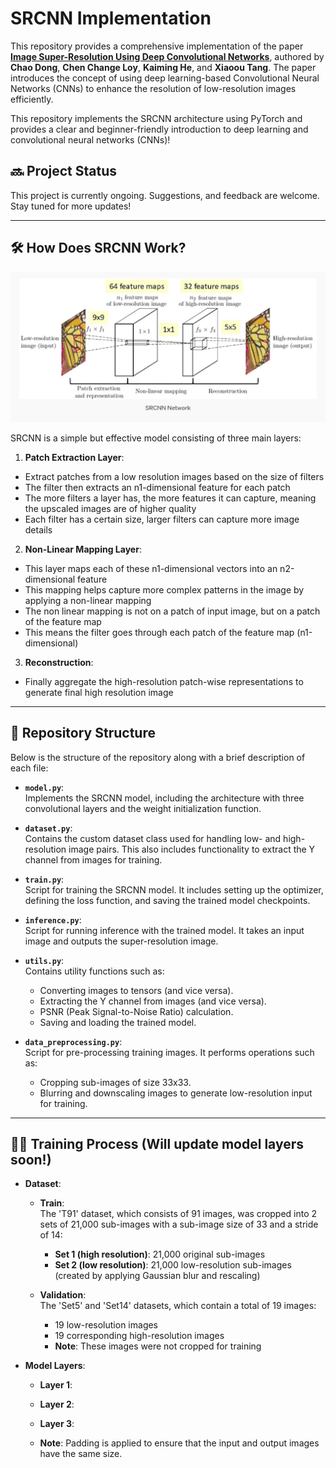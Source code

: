# SRCNN Implementation 

This repository provides a comprehensive implementation of the paper **[Image Super-Resolution Using Deep Convolutional Networks](https://arxiv.org/pdf/1501.00092)**, authored by **Chao Dong**, **Chen Change Loy**, **Kaiming He**, and **Xiaoou Tang**. The paper introduces the concept of using deep learning-based Convolutional Neural Networks (CNNs) to enhance the resolution of low-resolution images efficiently.

This repository implements the SRCNN architecture using PyTorch and provides a clear and beginner-friendly introduction to deep learning and convolutional neural networks (CNNs)!

## 🔜 Project Status

This project is currently ongoing. Suggestions, and feedback are welcome. Stay tuned for more updates!

---

## 🛠️ How Does SRCNN Work?
<img src="srcnn_diagram/diagram.png" alt="SRCNN Architecture" width="800"/>

SRCNN is a simple but effective model consisting of three main layers:
1. **Patch Extraction Layer**: 
- Extract patches from a low resolution images based on the size of filters
- The filter then extracts an n1-dimensional feature for each patch
- The more filters a layer has, the more features it can capture, meaning the upscaled images are of higher quality
- Each filter has a certain size, larger filters can capture more image details

2. **Non-Linear Mapping Layer**: 
- This layer maps each of these n1-dimensional vectors into an n2-dimensional feature
- This mapping helps capture more complex patterns in the image by applying a non-linear mapping
- The non linear mapping is not on a patch of input image, but on a patch of the feature map
- This means the filter goes through each patch of the feature map (n1-dimensional)

3. **Reconstruction**: 
- Finally aggregate the high-resolution patch-wise representations to generate final high resolution image

---

## 📂 Repository Structure  
Below is the structure of the repository along with a brief description of each file:

- **`model.py`**:  
  Implements the SRCNN model, including the architecture with three convolutional layers and the weight initialization function.  

- **`dataset.py`**:  
  Contains the custom dataset class used for handling low- and high-resolution image pairs. This also includes functionality to extract the Y channel from images for training.  

- **`train.py`**:  
  Script for training the SRCNN model. It includes setting up the optimizer, defining the loss function, and saving the trained model checkpoints.  

- **`inference.py`**:  
  Script for running inference with the trained model. It takes an input image and outputs the super-resolution image.  

- **`utils.py`**:  
  Contains utility functions such as:  
    - Converting images to tensors (and vice versa).  
    - Extracting the Y channel from images (and vice versa).  
    - PSNR (Peak Signal-to-Noise Ratio) calculation.  
    - Saving and loading the trained model.  

- **`data_preprocessing.py`**:  
  Script for pre-processing training images. It performs operations such as:  
    - Cropping sub-images of size 33x33.  
    - Blurring and downscaling images to generate low-resolution input for training.  

---

## 🏋️‍♂️ Training Process (Will update model layers soon!)

- **Dataset**:  
  - **Train**:  
    The 'T91' dataset, which consists of 91 images, was cropped into 2 sets of 21,000 sub-images with a sub-image size of 33 and a stride of 14:  
    - **Set 1 (high resolution)**: 21,000 original sub-images  
    - **Set 2 (low resolution)**: 21,000 low-resolution sub-images (created by applying Gaussian blur and rescaling)  

  - **Validation**:  
    The 'Set5' and 'Set14' datasets, which contain a total of 19 images:  
    - 19 low-resolution images  
    - 19 corresponding high-resolution images  
    - **Note**: These images were not cropped for training  

- **Model Layers**:  
  - **Layer 1**: 
  - **Layer 2**: 
  - **Layer 3**: 

  - **Note**: Padding is applied to ensure that the input and output images have the same size.  


